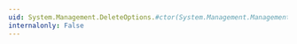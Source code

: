 ```yaml
---
uid: System.Management.DeleteOptions.#ctor(System.Management.ManagementNamedValueCollection,System.TimeSpan)
internalonly: False
---
```

